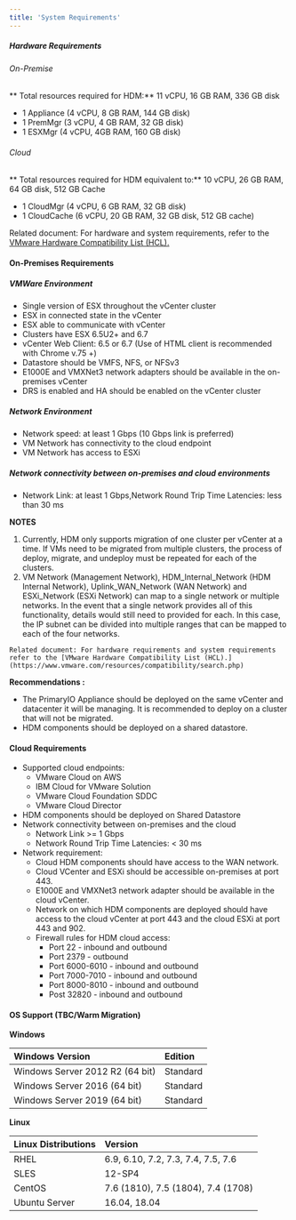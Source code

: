 ```yaml
---
title: 'System Requirements'
---
```


##### Hardware Requirements
###### On-Premise

** Total resources required for HDM:**
11 vCPU, 16 GB RAM, 336 GB disk

* 1 Appliance (4 vCPU, 8 GB RAM, 144 GB disk)
* 1 PremMgr (3 vCPU, 4 GB RAM, 32 GB disk)
* 1 ESXMgr (4 vCPU, 4GB RAM, 160 GB disk)

###### Cloud 

** Total resources required for HDM equivalent to:**
10 vCPU, 26 GB RAM, 64 GB disk, 512 GB Cache

* 1 CloudMgr (4 vCPU, 6 GB RAM, 32 GB disk)
* 1 CloudCache (6 vCPU, 20 GB RAM, 32 GB disk, 512 GB cache)

Related document: For hardware and system requirements, refer to the [VMware Hardware Compatibility List (HCL).](https://www.vmware.com/resources/compatibility/search.php)

#### On-Premises Requirements
##### VMWare Environment
* Single version of ESX throughout the vCenter cluster
* ESX in connected state in the vCenter
* ESX able to communicate with vCenter
* Clusters have ESX 6.5U2+ and 6.7
* vCenter Web Client: 6.5 or 6.7 (Use of HTML client is recommended with Chrome v.75 +)
* Datastore should be VMFS, NFS, or NFSv3
* E1000E and VMXNet3 network adapters should be available in the on-premises vCenter
* DRS is enabled and HA should be enabled on the vCenter cluster

##### Network Environment

* Network speed: at least 1 Gbps (10 Gbps link is preferred)
* VM Network has connectivity to the cloud endpoint 
* VM Network has access to ESXi

##### Network connectivity between on-premises and cloud environments

* Network Link: at least 1 Gbps,Network Round Trip Time Latencies: less than 30 ms

 **NOTES**
1. Currently, HDM only supports migration of one cluster per vCenter at a time. If VMs need to be migrated from multiple clusters, the process of deploy, migrate, and undeploy must be repeated for each of the clusters.
2. VM Network (Management Network), HDM_Internal_Network (HDM Internal Network), Uplink_WAN_Network (WAN Network) and ESXi_Network (ESXi Network) can map to a single network or multiple networks. In the event that a single network provides all of this functionality, details would still need to provided for each. In this case, the IP subnet can be divided into multiple ranges that can be mapped to each of the four networks.
```
Related document: For hardware requirements and system requirements refer to the [VMware Hardware Compatibility List (HCL).](https://www.vmware.com/resources/compatibility/search.php)
```

**Recommendations :**

*   The PrimaryIO Appliance should be deployed on the same vCenter and datacenter it will be managing. It is recommended to deploy on a cluster that will not be migrated.
*   HDM components should be deployed on a shared datastore.

#### Cloud Requirements

*   Supported cloud endpoints:
    *   VMware Cloud on AWS
    *   IBM Cloud for VMware Solution
    *   VMware Cloud Foundation SDDC
    *   VMware Cloud Director
*   HDM components should be deployed on Shared Datastore
*   Network connectivity between on-premises and the cloud
    *   Network Link >= 1 Gbps
    *   Network Round Trip Time Latencies: &lt; 30 ms
*   Network requirement:
    *   Cloud HDM components should have access to the WAN network.
    *   Cloud VCenter and ESXi should be accessible on-premises at port 443.
    *   E1000E and VMXNet3 network adapter should be available in  the cloud vCenter.
    *   Network on which HDM components are deployed should have access to the cloud vCenter at port 443 and the cloud ESXi at port 443 and 902.
    *   Firewall rules for HDM cloud access:
        *   Port 22 - inbound and outbound
        *   Port 2379 - outbound 
        *   Port 6000-6010 - inbound and outbound
        *   Port 7000-7010 - inbound and outbound
        *   Port 8000-8010 - inbound and outbound
        *   Post 32820 - inbound and outbound

#### OS Support (TBC/Warm Migration)

**Windows**

| Windows Version | Edition |
|:--------------------|:---------|
| Windows Server 2012 R2 (64 bit) | Standard |
| Windows Server 2016 (64 bit) | Standard |
| Windows Server 2019 (64 bit) | Standard |

**Linux**

|Linux Distributions | Version |
|:----------------------|:--------|
| RHEL | 6.9, 6.10, 7.2, 7.3, 7.4, 7.5, 7.6 |
| SLES | 12-SP4 |
| CentOS | 7.6 (1810), 7.5 (1804), 7.4 (1708) |
| Ubuntu Server	| 16.04, 18.04 |